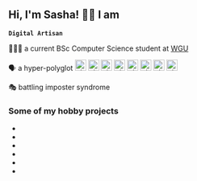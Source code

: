 ## Hi, I'm Sasha! 👋🏻 I am 

**`Digital Artisan`**

👨🏻‍💻  a current BSc Computer Science student at [WGU](https://www.wgu.edu/online-it-degrees/computer-science.html)

🗣️ a hyper-polyglot
<kbd><img title="Shqip" alt="Shqip" src="https://cdn.staticaly.com/gh/hjnilsson/country-flags/master/svg/gb.svg" width="22"></kbd>
<kbd><img title="Shqip" alt="Shqip" src="https://cdn.staticaly.com/gh/hjnilsson/country-flags/master/svg/ir.svg" width="22"></kbd>
<kbd><img title="Shqip" alt="Shqip" src="https://cdn.staticaly.com/gh/hjnilsson/country-flags/master/svg/ru.svg" width="22"></kbd>
<kbd><img title="Shqip" alt="Shqip" src="https://cdn.staticaly.com/gh/hjnilsson/country-flags/master/svg/cz.svg" width="22"></kbd>
<kbd><img title="Shqip" alt="Shqip" src="https://cdn.staticaly.com/gh/hjnilsson/country-flags/master/svg/no.svg" width="22"></kbd>
<kbd><img title="Shqip" alt="Shqip" src="https://cdn.staticaly.com/gh/hjnilsson/country-flags/master/svg/tr.svg" width="22"></kbd>
<kbd><img title="Shqip" alt="Shqip" src="https://cdn.staticaly.com/gh/hjnilsson/country-flags/master/svg/nl.svg" width="22"></kbd>
<kbd><img title="Shqip" alt="Shqip" src="https://cdn.staticaly.com/gh/hjnilsson/country-flags/master/svg/de.svg" width="22"></kbd>

🎭 battling imposter syndrome 

### Some of my hobby projects 
- 
- 
- 
- 
- 
-
